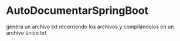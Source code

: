# AutoDocumentarSpringBoot
genera un archivo txt recorriendo los archivos y compilándolos en un archivo único txt 
